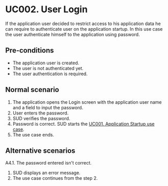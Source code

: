 # UC002. User Login

If the application user decided to restrict access to his application data he can require to authenticate user on the application startup. In this use case the user authenticate himself to the application using password.

## Pre-conditions

* The application user is created.
* The user is not authenticated yet.
* The user authentication is required.

## Normal scenario

1. The application opens the Login screen with the application user name and a field to input the password.
2. User enters the password.
3. SUD verifies the password.
4. Password is correct. SUD starts the [UC001. Application Startup use case](application-startup.use-case.md).
5. The use case ends.

## Alternative scenarios

A4.1. The password entered isn't correct.

1. SUD displays an error message.
2. The use case continues from the step 2.